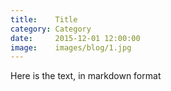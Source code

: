 ```yaml
---
title:    Title
category: Category
date:     2015-12-01 12:00:00
image:    images/blog/1.jpg
---
```


Here is the text, in markdown format
